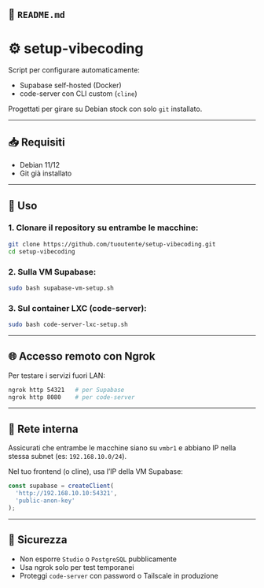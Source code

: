 ## 📘 `README.md`

# ⚙️ setup-vibecoding

Script per configurare automaticamente:
- Supabase self-hosted (Docker)
- code-server con CLI custom (`cline`)

Progettati per girare su Debian stock con solo `git` installato.

---

## 📥 Requisiti
- Debian 11/12
- Git già installato

---

## 🚀 Uso

### 1. Clonare il repository su entrambe le macchine:
```bash
git clone https://github.com/tuoutente/setup-vibecoding.git
cd setup-vibecoding
```

### 2. Sulla VM Supabase:
```bash
sudo bash supabase-vm-setup.sh
```

### 3. Sul container LXC (code-server):
```bash
sudo bash code-server-lxc-setup.sh
```

---

## 🌐 Accesso remoto con Ngrok

Per testare i servizi fuori LAN:

```bash
ngrok http 54321   # per Supabase
ngrok http 8080    # per code-server
```

---

## 🧱 Rete interna
Assicurati che entrambe le macchine siano su `vmbr1` e abbiano IP nella stessa subnet (es: `192.168.10.0/24`).

Nel tuo frontend (o cline), usa l’IP della VM Supabase:

```js
const supabase = createClient(
  'http://192.168.10.10:54321',
  'public-anon-key'
);
```

---

## 📌 Sicurezza
- Non esporre `Studio` o `PostgreSQL` pubblicamente
- Usa ngrok solo per test temporanei
- Proteggi `code-server` con password o Tailscale in produzione
